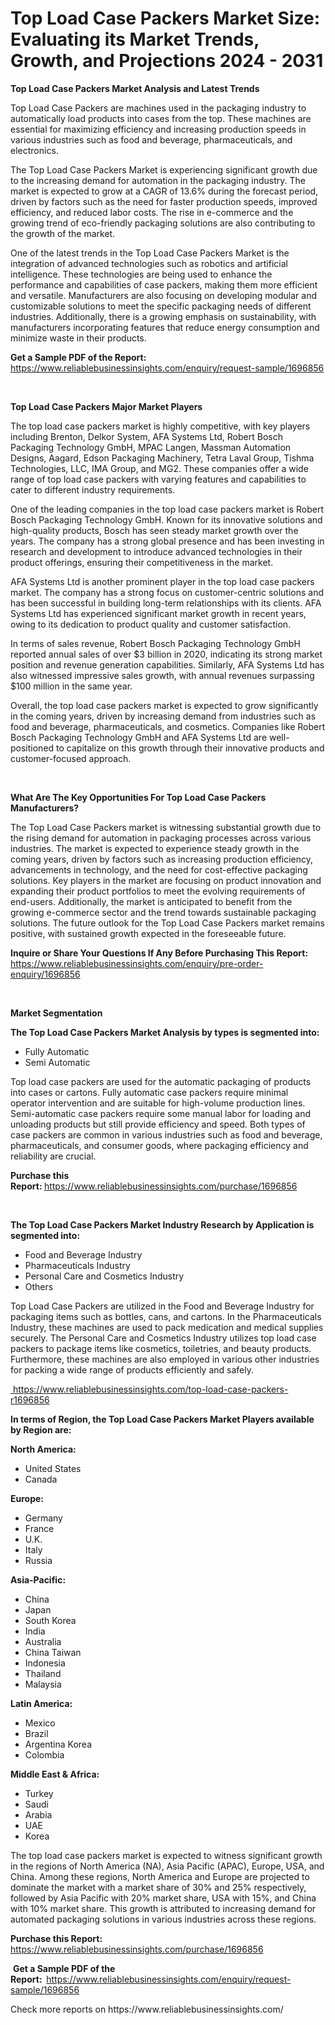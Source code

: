 <p><h1>Top Load Case Packers Market Size: Evaluating its Market Trends, Growth, and Projections 2024 - 2031</h1></p><p><strong>Top Load Case Packers Market Analysis and Latest Trends</strong></p>
<p><p>Top Load Case Packers are machines used in the packaging industry to automatically load products into cases from the top. These machines are essential for maximizing efficiency and increasing production speeds in various industries such as food and beverage, pharmaceuticals, and electronics.</p><p>The Top Load Case Packers Market is experiencing significant growth due to the increasing demand for automation in the packaging industry. The market is expected to grow at a CAGR of 13.6% during the forecast period, driven by factors such as the need for faster production speeds, improved efficiency, and reduced labor costs. The rise in e-commerce and the growing trend of eco-friendly packaging solutions are also contributing to the growth of the market.</p><p>One of the latest trends in the Top Load Case Packers Market is the integration of advanced technologies such as robotics and artificial intelligence. These technologies are being used to enhance the performance and capabilities of case packers, making them more efficient and versatile. Manufacturers are also focusing on developing modular and customizable solutions to meet the specific packaging needs of different industries. Additionally, there is a growing emphasis on sustainability, with manufacturers incorporating features that reduce energy consumption and minimize waste in their products.</p></p>
<p><strong>Get a Sample PDF of the Report:&nbsp;</strong> <a href="https://www.reliablebusinessinsights.com/enquiry/request-sample/1696856">https://www.reliablebusinessinsights.com/enquiry/request-sample/1696856</a></p>
<p>&nbsp;</p>
<p><strong>Top Load Case Packers Major Market Players</strong></p>
<p><p>The top load case packers market is highly competitive, with key players including Brenton, Delkor System, AFA Systems Ltd, Robert Bosch Packaging Technology GmbH, MPAC Langen, Massman Automation Designs, Aagard, Edson Packaging Machinery, Tetra Laval Group, Tishma Technologies, LLC, IMA Group, and MG2. These companies offer a wide range of top load case packers with varying features and capabilities to cater to different industry requirements.</p><p>One of the leading companies in the top load case packers market is Robert Bosch Packaging Technology GmbH. Known for its innovative solutions and high-quality products, Bosch has seen steady market growth over the years. The company has a strong global presence and has been investing in research and development to introduce advanced technologies in their product offerings, ensuring their competitiveness in the market.</p><p>AFA Systems Ltd is another prominent player in the top load case packers market. The company has a strong focus on customer-centric solutions and has been successful in building long-term relationships with its clients. AFA Systems Ltd has experienced significant market growth in recent years, owing to its dedication to product quality and customer satisfaction.</p><p>In terms of sales revenue, Robert Bosch Packaging Technology GmbH reported annual sales of over $3 billion in 2020, indicating its strong market position and revenue generation capabilities. Similarly, AFA Systems Ltd has also witnessed impressive sales growth, with annual revenues surpassing $100 million in the same year.</p><p>Overall, the top load case packers market is expected to grow significantly in the coming years, driven by increasing demand from industries such as food and beverage, pharmaceuticals, and cosmetics. Companies like Robert Bosch Packaging Technology GmbH and AFA Systems Ltd are well-positioned to capitalize on this growth through their innovative products and customer-focused approach.</p></p>
<p>&nbsp;</p>
<p><strong>What Are The Key Opportunities For Top Load Case Packers Manufacturers?</strong></p>
<p><p>The Top Load Case Packers market is witnessing substantial growth due to the rising demand for automation in packaging processes across various industries. The market is expected to experience steady growth in the coming years, driven by factors such as increasing production efficiency, advancements in technology, and the need for cost-effective packaging solutions. Key players in the market are focusing on product innovation and expanding their product portfolios to meet the evolving requirements of end-users. Additionally, the market is anticipated to benefit from the growing e-commerce sector and the trend towards sustainable packaging solutions. The future outlook for the Top Load Case Packers market remains positive, with sustained growth expected in the foreseeable future.</p></p>
<p><strong>Inquire or Share Your Questions If Any Before Purchasing This Report:</strong> <a href="https://www.reliablebusinessinsights.com/enquiry/pre-order-enquiry/1696856">https://www.reliablebusinessinsights.com/enquiry/pre-order-enquiry/1696856</a></p>
<p>&nbsp;</p>
<p><strong>Market Segmentation</strong></p>
<p><strong>The Top Load Case Packers Market Analysis by types is segmented into:</strong></p>
<p><ul><li>Fully Automatic</li><li>Semi Automatic</li></ul></p>
<p><p>Top load case packers are used for the automatic packaging of products into cases or cartons. Fully automatic case packers require minimal operator intervention and are suitable for high-volume production lines. Semi-automatic case packers require some manual labor for loading and unloading products but still provide efficiency and speed. Both types of case packers are common in various industries such as food and beverage, pharmaceuticals, and consumer goods, where packaging efficiency and reliability are crucial.</p></p>
<p><strong>Purchase this Report:&nbsp;</strong><a href="https://www.reliablebusinessinsights.com/purchase/1696856">https://www.reliablebusinessinsights.com/purchase/1696856</a></p>
<p>&nbsp;</p>
<p><strong>The Top Load Case Packers Market Industry Research by Application is segmented into:</strong></p>
<p><ul><li>Food and Beverage Industry</li><li>Pharmaceuticals Industry</li><li>Personal Care and Cosmetics Industry</li><li>Others</li></ul></p>
<p><p>Top Load Case Packers are utilized in the Food and Beverage Industry for packaging items such as bottles, cans, and cartons. In the Pharmaceuticals Industry, these machines are used to pack medication and medical supplies securely. The Personal Care and Cosmetics Industry utilizes top load case packers to package items like cosmetics, toiletries, and beauty products. Furthermore, these machines are also employed in various other industries for packing a wide range of products efficiently and safely.</p></p>
<p><a href="https://www.reliablebusinessinsights.com/top-load-case-packers-r1696856">&nbsp;https://www.reliablebusinessinsights.com/top-load-case-packers-r1696856</a></p>
<p><strong>In terms of Region, the Top Load Case Packers Market Players available by Region are:</strong></p>
<p>
    <p> <strong> North America: </strong>
        <ul>
            <li>United States</li>
            <li>Canada</li>
        </ul>
        </p> 
    <p> <strong> Europe: </strong>
        <ul>
            <li>Germany</li>
            <li>France</li>
            <li>U.K.</li>
            <li>Italy</li>
            <li>Russia</li>
        </ul>
        </p> 
    <p> <strong> Asia-Pacific: </strong>
        <ul>
            <li>China</li>
            <li>Japan</li>
            <li>South Korea</li>
            <li>India</li>
            <li>Australia</li>
            <li>China Taiwan</li>
            <li>Indonesia</li>
            <li>Thailand</li>
            <li>Malaysia</li>
        </ul>
        </p> 
    <p> <strong> Latin America: </strong>
        <ul>
            <li>Mexico</li>
            <li>Brazil</li>
            <li>Argentina Korea</li>
            <li>Colombia</li>
        </ul>
        </p> 
    <p> <strong> Middle East & Africa: </strong>
        <ul>
            <li>Turkey</li>
            <li>Saudi</li>
            <li>Arabia</li>
            <li>UAE</li>
            <li>Korea</li>
        </ul>
    </p>
    </p>
<p><p>The top load case packers market is expected to witness significant growth in the regions of North America (NA), Asia Pacific (APAC), Europe, USA, and China. Among these regions, North America and Europe are projected to dominate the market with a market share of 30% and 25% respectively, followed by Asia Pacific with 20% market share, USA with 15%, and China with 10% market share. This growth is attributed to increasing demand for automated packaging solutions in various industries across these regions.</p></p>
<p><strong>Purchase this Report: </strong><a href="https://www.reliablebusinessinsights.com/purchase/1696856">https://www.reliablebusinessinsights.com/purchase/1696856</a></p>
<p>&nbsp;<strong>Get a Sample PDF of the Report:&nbsp;&nbsp;</strong><a href="https://www.reliablebusinessinsights.com/enquiry/request-sample/1696856">https://www.reliablebusinessinsights.com/enquiry/request-sample/1696856</a></p>
<p><strong></strong></p>
<p>Check more reports on https://www.reliablebusinessinsights.com/</p>